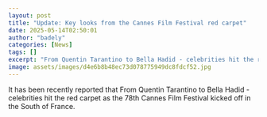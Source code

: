 ```yaml
---
layout: post
title: "Update: Key looks from the Cannes Film Festival red carpet"
date: 2025-05-14T02:50:01
author: "badely"
categories: [News]
tags: []
excerpt: "From Quentin Tarantino to Bella Hadid - celebrities hit the red carpet as the 78th Cannes Film Festival kicked off in the South of France."
image: assets/images/d4e6b8b48ec73d078775949dc8fdcf52.jpg
---
```


It has been recently reported that From Quentin Tarantino to Bella Hadid - celebrities hit the red carpet as the 78th Cannes Film Festival kicked off in the South of France.

